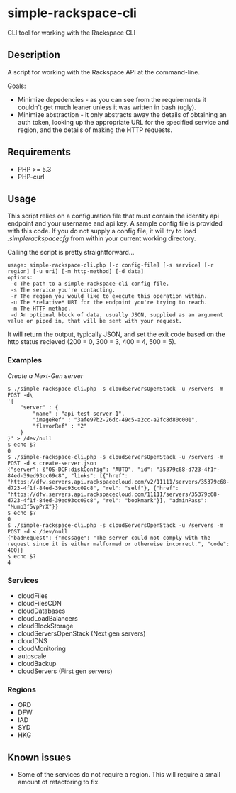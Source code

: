 simple-rackspace-cli
====================

CLI tool for working with the Rackspace CLI

## Description

A script for working with the Rackspace API at the command-line.

Goals: 

* Minimize depedencies - as you can see from the requirements it couldn't get much leaner unless it was written in bash (ugly). 
* Minimize abstraction - it only abstracts away the details of obtaining an auth token, looking up the appropriate URL for the specified service and region, and the details of making the HTTP requests.

## Requirements

* PHP >= 5.3
* PHP-curl

## Usage

This script relies on a configuration file that must contain the identity api endpoint and your username and api key. A sample config file is provided with this code. If you do not supply a config file, it will try to load *.simplerackspacecfg* from within your current working directory.

Calling the script is pretty straightforward...

```
usage: simple-rackspace-cli.php [-c config-file] [-s service] [-r region] [-u uri] [-m http-method] [-d data]
options:
 -c The path to a simple-rackspace-cli config file.
 -s The service you're contacting.
 -r The region you would like to execute this operation within.
 -u The *relative* URI for the endpoint you're trying to reach.
 -m The HTTP method.
 -d An optional block of data, usually JSON, supplied as an argument value or piped in, that will be sent with your request.
```

It will return the output, typically JSON, and set the exit code based on the http status recieved (200 = 0, 300 = 3, 400 = 4, 500 = 5).

### Examples

*Create a Next-Gen server*

```
$ ./simple-rackspace-cli.php -s cloudServersOpenStack -u /servers -m POST -d\
'{
    "server" : {
        "name" : "api-test-server-1",
        "imageRef" : "3afe97b2-26dc-49c5-a2cc-a2fc8d80c001",
        "flavorRef" : "2"
    }
}' > /dev/null
$ echo $?
0
$ ./simple-rackspace-cli.php -s cloudServersOpenStack -u /servers -m POST -d < create-server.json 
{"server": {"OS-DCF:diskConfig": "AUTO", "id": "35379c68-d723-4f1f-84ed-39ed93cc09c8", "links": [{"href": "https://dfw.servers.api.rackspacecloud.com/v2/11111/servers/35379c68-d723-4f1f-84ed-39ed93cc09c8", "rel": "self"}, {"href": "https://dfw.servers.api.rackspacecloud.com/11111/servers/35379c68-d723-4f1f-84ed-39ed93cc09c8", "rel": "bookmark"}], "adminPass": "Mumb3f5vpPrX"}}
$ echo $?
0
$ ./simple-rackspace-cli.php -s cloudServersOpenStack -u /servers -m POST -d < /dev/null
{"badRequest": {"message": "The server could not comply with the request since it is either malformed or otherwise incorrect.", "code": 400}}
$ echo $?
4
```

### Services

* cloudFiles
* cloudFilesCDN
* cloudDatabases
* cloudLoadBalancers
* cloudBlockStorage
* cloudServersOpenStack (Next gen servers)
* cloudDNS
* cloudMonitoring
* autoscale
* cloudBackup
* cloudServers (First gen servers)

### Regions

* ORD
* DFW
* IAD
* SYD
* HKG

## Known issues

* Some of the services do not require a region. This will require a small amount of refactoring to fix.

